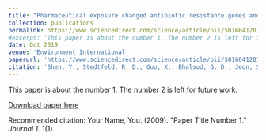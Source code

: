 ```yaml
---
title: "Pharmaceutical exposure changed antibiotic resistance genes and bacterial communities in soil-surface- and overhead-irrigated greenhouse lettuce"
collection: publications
permalink: https://www.sciencedirect.com/science/article/pii/S016041201931270X
#excerpt: 'This paper is about the number 1. The number 2 is left for future work.'
date: Oct 2019
venue: 'Environment International'
paperurl: 'https://www.sciencedirect.com/science/article/pii/S016041201931270X'
citation: 'Shen, Y., Stedtfeld, R. D., Guo, X., Bhalsod, G. D., Jeon, S., Tiedje, J. M., ... & Zhang, W. (2019). Pharmaceutical exposure changed antibiotic resistance genes and bacterial communities in soil-surface-and overhead-irrigated greenhouse lettuce. Environment international, 131, 105031.'
---
```

This paper is about the number 1. The number 2 is left for future work.

[Download paper here](http://academicpages.github.io/files/paper1.pdf)

Recommended citation: Your Name, You. (2009). "Paper Title Number 1." <i>Journal 1</i>. 1(1).
